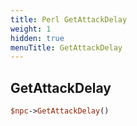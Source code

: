 ```yaml
---
title: Perl GetAttackDelay
weight: 1
hidden: true
menuTitle: GetAttackDelay
---
```

## GetAttackDelay
```perl
$npc->GetAttackDelay()
```
